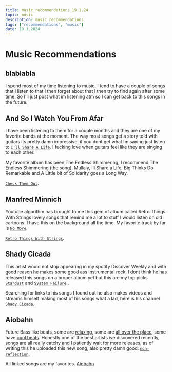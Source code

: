 ```yaml
---
title: music_recommendations_19.1.24
topic: music
description: music recommendations
tags: ["recommendations", "music"]
date: 19.1.2024
---
```


# Music Recommendations

## blablabla

I spend most of my time listening to music, I tend to have a couple of songs that I listen to that I then forget about that I then try to find again after some time. So I'll just post what im listening atm so I can get back to this songs in the future. 

## And So I Watch You From Afar

I have been listening to them for a couple months and they are one of my favorite bands at the moment. The way most songs get a story told with guitars its pretty damn impressive, if you dont get what Im saying just listen to [`I'll Share A Life`](https://www.youtube.com/watch?v=Xv34EGMJd6g). I fucking love when guitars feel like they are singing to each other.

My favorite album has been The Endless Shimmering, I recommend The Endless Shimmering (the song), Mullaly, Ill Share a Life, Big Thinks Do Remarkable and A Little bit of Solidarity goes a Long Way.

[`Check Them Out`](https://asiwyfa.bandcamp.com/album/the-endless-shimmering).

## Manfred Minnich

Youtube algorithm has brought to me this gem of album called Retro Things With Strings lovely songs that remind me a lot to stuff I would listen on old cartoons. I have this on the background all the time. My favorite track by far is [`No More`](https://youtu.be/UwcMpDidEhI?feature=shared&t=3220).

[`Retro Things With Strings`](https://www.youtube.com/watch?v=UwcMpDidEhI).

## Shady Cicada

This artist would not stop appearing in my spotify Discover Weekly and with good reason he makes some good ass instrumental rock. I dont think he has released this songs on a proper album yet but this are my top picks [`Stardust`](https://www.youtube.com/watch?v=nfCtUj94fXA) and [`System Failure`](https://www.youtube.com/watch?v=aVmBnge6PK4) .

Searching for links to his songs I found out he also makes videos and streams himself making most of his songs what a lad, here is his channel [`Shady Cicada`](https://www.youtube.com/channel/UC-90KuSWRVLImW4xHWFYMnQ).

## Aiobahn

Future Bass like beats, some are [relaxing](https://www.youtube.com/watch?v=3z8y7enYB30), some are [all over the place](https://www.youtube.com/watch?v=ptKDIAXYoE8), some have [cool beats](https://www.youtube.com/watch?v=yfrBPWDTCpE). Honestly one of the best artists ive discovered recently, songs are all really catchy and I patiently wait for more releases, as of writing this he uploaded this new song, also pretty damn good: [`non-reflection`](https://www.youtube.com/watch?v=olWq4GUMYaw).

All linked songs are my favorites. [Aiobahn](https://www.youtube.com/channel/UC3XZCxTQ55JkT35W27Jtbyg)

